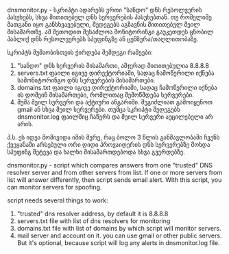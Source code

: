 dnsmonitor.py - სკრიპტი ადარებს ერთი "სანდო" დნს რესოლვერის პასუხებს, სხვა მითითებულ დნს სერვერების პასუხებთან. თუ რომელიმე მათგანი იყო განსხვავებული, შედეგებს აგზავნის მითითებულ მეილ მისამართზე. ამ მეთოდით შესაძლოა მონიტორინგი გაუკეთდეს ცნობილ პაბლიქ დნს რესოლვერებს სპუფინგზე ან ცენზურა/თაღლითობაზე.

სკრიპტს მუშაობისთვის ჭირდება შემდეგი რამეები: 
 1. "სანდო" დნს სერვერის მისამართი, ამჯერად მითითებულია 8.8.8.8
 2. servers.txt ფაილი იგივე დირექტორიაში, სადაც ჩამოწერილი იქნება სამონიტორინგო დნს სერვერების მისამართები.
 3. domains.txt ფაილი იგივე დირექტორიაში, სადაც ჩამოწერილი იქნება ის დომეინ მისამართები, რომლითაც შემოწმდება სერვერები.
 4. მუშა მეილ სერვერი და აქტიური ანგარიში. შეგიძლიათ გამოიყენოთ gmail ან სხვა მეილ სერვერები. თუმცა სკრიპტი შედეგებს dnsmonitor.log ფაილშიც ჩაწერს და მეილ სერვერი აუცილებელი არ არის.

პ.ს. ეს იდეა მომივიდა იმის მერე, რაც ბოლო 3 წლის განმავლობაში ჩვენს ქვეყანაში არსებული ორი დიდი პროვაიდერის დნს სერვერებზე მოხდა სპუფინგ შეტევა და ხალხი მისამართდებოდა სხვა გვერდებზე.

dnsmonitor.py - script which compares answers from one "trusted" DNS resolver server and from other servers from list. If one or more servers from list will answer differently, then script sends email alert. With this script, you can monitor servers for spoofing.

script needs several things to work: 
 1. "trusted" dns resolver address, by default it is 8.8.8.8
 2. servers.txt file with list of dns resolvers for monitoring
 3. domains.txt file with list of domains by which script will monitor servers.
 4. mail server and account on it. you can use gmail or other public servers. But it's optional, because script will log any alerts in dnsmonitor.log file.
